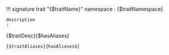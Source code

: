 !!! signature trait "{$traitName}"
    namespace
    :   {$traitNamespace}

    description
    :   

{$traitDesc}{$hasAliases}

    {$traitAliases}{hasAliases$}
